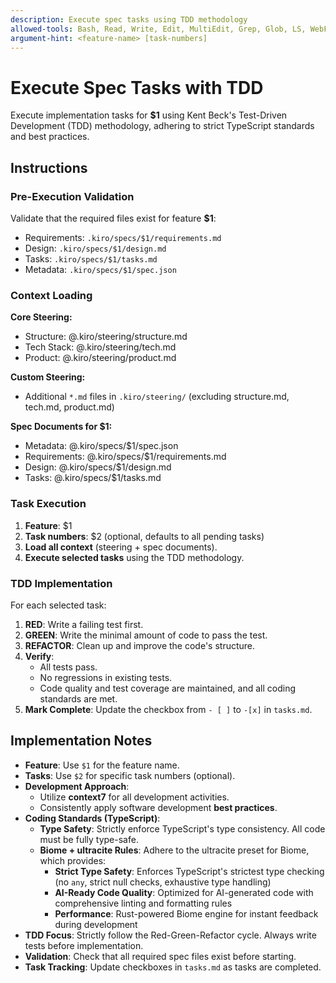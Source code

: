```yaml
---
description: Execute spec tasks using TDD methodology
allowed-tools: Bash, Read, Write, Edit, MultiEdit, Grep, Glob, LS, WebFetch, WebSearch
argument-hint: <feature-name> [task-numbers]
---
```


# Execute Spec Tasks with TDD

Execute implementation tasks for **$1** using Kent Beck's Test-Driven
Development (TDD) methodology, adhering to strict TypeScript standards and best
practices.

## Instructions

### Pre-Execution Validation

Validate that the required files exist for feature **$1**:

- Requirements: `.kiro/specs/$1/requirements.md`
- Design: `.kiro/specs/$1/design.md`
- Tasks: `.kiro/specs/$1/tasks.md`
- Metadata: `.kiro/specs/$1/spec.json`

### Context Loading

**Core Steering:**

- Structure: @.kiro/steering/structure.md
- Tech Stack: @.kiro/steering/tech.md
- Product: @.kiro/steering/product.md

**Custom Steering:**

- Additional `*.md` files in `.kiro/steering/` (excluding structure.md, tech.md,
  product.md)

**Spec Documents for $1:**

- Metadata: @.kiro/specs/$1/spec.json
- Requirements: @.kiro/specs/$1/requirements.md
- Design: @.kiro/specs/$1/design.md
- Tasks: @.kiro/specs/$1/tasks.md

### Task Execution

1. **Feature**: $1
2. **Task numbers**: $2 (optional, defaults to all pending tasks)
3. **Load all context** (steering + spec documents).
4. **Execute selected tasks** using the TDD methodology.

### TDD Implementation

For each selected task:

1. **RED**: Write a failing test first.
2. **GREEN**: Write the minimal amount of code to pass the test.
3. **REFACTOR**: Clean up and improve the code's structure.
4. **Verify**:
    - All tests pass.
    - No regressions in existing tests.
    - Code quality and test coverage are maintained, and all coding standards
      are met.
5. **Mark Complete**: Update the checkbox from `- [ ]` to `-[x]` in `tasks.md`.

## Implementation Notes

- **Feature**: Use `$1` for the feature name.
- **Tasks**: Use `$2` for specific task numbers (optional).
- **Development Approach**:
    - Utilize **context7** for all development activities.
    - Consistently apply software development **best practices**.
- **Coding Standards (TypeScript)**:
    - **Type Safety**: Strictly enforce TypeScript's type consistency. All code
      must be fully type-safe.
    - **Biome + ultracite Rules**: Adhere to the ultracite preset for Biome,
      which provides:
        - **Strict Type Safety**: Enforces TypeScript's strictest type
          checking (no `any`, strict null checks, exhaustive type handling)
        - **AI-Ready Code Quality**: Optimized for AI-generated code with
          comprehensive linting and formatting rules
        - **Performance**: Rust-powered Biome engine for instant feedback during
          development
- **TDD Focus**: Strictly follow the Red-Green-Refactor cycle. Always write
  tests before implementation.
- **Validation**: Check that all required spec files exist before starting.
- **Task Tracking**: Update checkboxes in `tasks.md` as tasks are completed.
